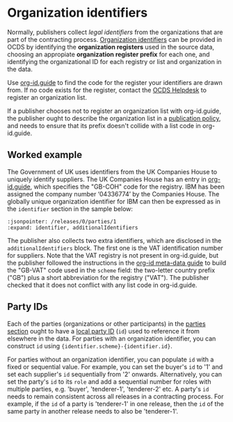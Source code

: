 # Organization identifiers

Normally, publishers collect *legal identifiers* from the organizations that are part of the contracting process. [Organization identifiers](../../../schema/identifiers/#organization-ids) can be provided in OCDS by identifying the **organization registers** used in the source data, choosing an appropiate **organization register prefix** for each one, and identifying the organizational ID for each registry or list and organization in the data.

Use [org-id.guide](http://org-id.guide/) to find the code for the register your identifiers are drawn from. If no code exists for the register, contact the [OCDS Helpdesk](../../support/index) to register an organization list.

If a publisher chooses not to register an organization list with org-id.guide, the publisher ought to describe the organization list in a [publication policy](../../publish/#finalize-your-publication-policy), and needs to ensure that its prefix doesn't collide with a list code in org-id.guide.

## Worked example

The Government of UK uses identifiers from the UK Companies House to uniquely identify suppliers. The UK Companies House has an entry in [org-id.guide](http://org-id.guide/list/GB-COH), which specifies the "GB-COH" code for the registry. IBM has been assigned the company number ‘04336774’ by the Companies House.  The globally unique organization identifier for IBM can then be expressed as in the `identifier` section in the sample below:

```{jsoninclude} ../../examples/organization-identifiers.json
:jsonpointer: /releases/0/parties/1
:expand: identifier, additionalIdentifiers
```

The publisher also collects two extra identifiers, which are disclosed in the `additionalIdentifiers` block. The first one is the VAT identification number for suppliers. Note that the VAT registry is not present in org-id.guide, but the publisher followed the instructions in the [org-id meta-data guide](http://docs.org-id.guide/en/latest/metadata/#assigning-a-code) to build the "GB-VAT" code used in the `scheme` field: the two-letter country prefix ("GB") plus a short abbreviation for the registry ("VAT"). The publisher checked that it does not conflict with any list code in org-id.guide.

## Party IDs

Each of the parties (organizations or other participants) in the [parties section](../../../schema/reference/#parties) ought to have a [local party ID](../../../schema/identifiers/#party-ids) (`id`) used to reference it from elsewhere in the data. For parties with an organization identifier, you can construct `id` using `{identifier.scheme}-{identifier.id}`.

For parties without an organization identifier, you can populate `id` with a fixed or sequential value. For example, you can set the buyer's `id` to '1' and set each supplier's `id` sequentially from '2' onwards. Alternatively, you can set the party's `id` to its `role` and add a sequential number for roles with multiple parties, e.g. 'buyer', 'tenderer-1', 'tenderer-2' etc. A party's `id` needs to remain consistent across all releases in a contracting process. For example, if the `id` of a party is 'tenderer-1' in one release, then the `id` of the same party in another release needs to also be 'tenderer-1'.
